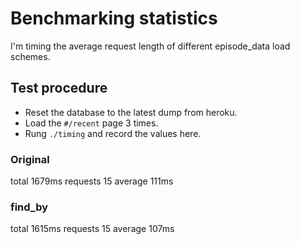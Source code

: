 # Benchmarking statistics

I'm timing the average request length of different episode_data load schemes.


## Test procedure

- Reset the database to the latest dump from heroku.
- Load the `#/recent` page 3 times.
- Rung `./timing` and record the values here.

### Original
total     1679ms
requests  15
average   111ms

### find_by
total     1615ms
requests  15
average   107ms
